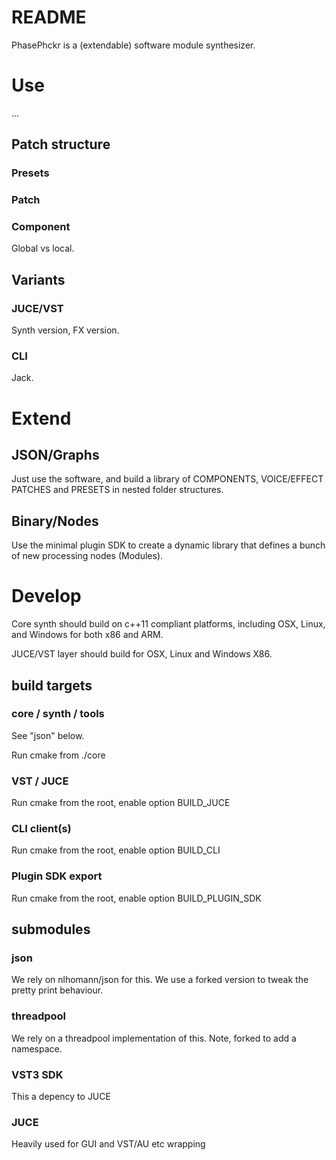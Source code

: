 # README #

PhasePhckr is a (extendable) software module synthesizer.

# Use #

...

## Patch structure ##

### Presets ###

### Patch ###

### Component ###

Global vs local.

## Variants ##

### JUCE/VST ###
Synth version, FX version.

### CLI ###
Jack.

# Extend #

## JSON/Graphs ##

Just use the software, and build a library of COMPONENTS, VOICE/EFFECT PATCHES and PRESETS in nested folder structures.

## Binary/Nodes ##

Use the minimal plugin SDK to create a dynamic library that defines a bunch of new processing nodes (Modules).

# Develop #

Core synth should build on c++11 compliant platforms, including OSX, Linux, and Windows for both x86 and ARM.

JUCE/VST layer should build for OSX, Linux and Windows X86.

## build targets ##

### core / synth / tools ###

See "json" below.

Run cmake from ./core

### VST / JUCE ###

Run cmake from the root, enable option BUILD_JUCE

### CLI client(s) ###

Run cmake from the root, enable option BUILD_CLI

### Plugin SDK export ###

Run cmake from the root, enable option BUILD_PLUGIN_SDK

## submodules ##

### json ###
We rely on nlhomann/json for this. We use a forked version to tweak the pretty print behaviour.

### threadpool ###

We rely on a threadpool implementation of this. Note, forked to add a namespace.

### VST3 SDK ### 
This a depency to JUCE

### JUCE ###
Heavily used for GUI and VST/AU etc wrapping
